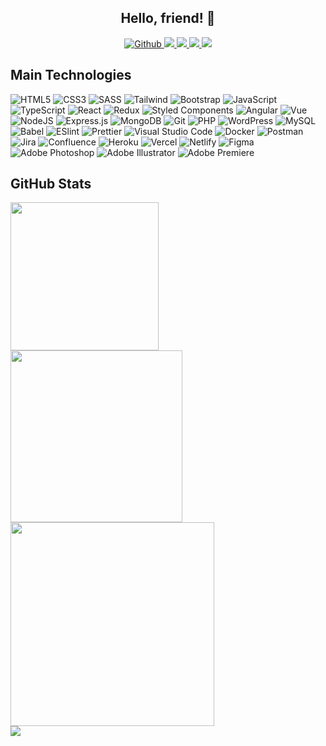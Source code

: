 [//]: <> (# Hi there)

<h2 align="center">Hello, friend! 👋</h3>
<p align="center">
  <a href="https://github.com/pdzxc">
    <img src="https://img.shields.io/badge/github-000?style=for-the-badge&logo=github&logoColor=FFBE00" alt="Github" />
  </a>
  <a href="https://www.linkedin.com/in/paulzxc">
    <img src="https://img.shields.io/badge/linkedin-000?style=for-the-badge&logo=linkedin&logoColor=FFBE00" />
  </a>
  <a href="mailto:paul.dehonor@gmail.com">
    <img src="https://img.shields.io/badge/gmail-000?style=for-the-badge&logo=gmail&logoColor=FFBE00" />
  </a>
  <a href="https://www.twitter.com/pdzxc_">
    <img src="https://img.shields.io/badge/twitter-000?style=for-the-badge&logo=twitter&logoColor=FFBE00" />
  </a>
  <a href="https://www.instagram.com/pdzxc_">
    <img src="https://img.shields.io/badge/instagram-000?style=for-the-badge&logo=instagram&logoColor=FFBE00" />
  </a>
</p>
<h2>Main Technologies</h4>
<p align="left">
  <img src="https://img.shields.io/badge/HTML5-000?style=flat-square&logo=html5&logoColor=FFBE00" alt="HTML5" />
  <img src="https://img.shields.io/badge/CSS3-000?style=flat-square&logo=css3&logoColor=FFBE00" alt="CSS3" />
  <img src="https://img.shields.io/badge/SASS-000?style=flat-square&logo=SASS&logoColor=FFBE00" alt="SASS" />
  <img src="https://img.shields.io/badge/Tailwind-000?style=flat-square&logo=tailwind-css&logoColor=FFBE00" alt="Tailwind" />
  <img src="https://img.shields.io/badge/Bootstrap-000?style=flat-square&logo=bootstrap&logoColor=FFBE00" alt="Bootstrap" />
  <img src="https://img.shields.io/badge/Javascript-000?style=flat-square&logo=javascript&logoColor=FFBE00" alt="JavaScript" />
  <img src="https://img.shields.io/badge/Typescript-000?style=flat-square&logo=typescript&logoColor=FFBE00" alt="TypeScript" />
  <img src="https://img.shields.io/badge/React-000?style=flat-square&logo=react&logoColor=FFBE00" alt="React" />
  <img src="https://img.shields.io/badge/Redux-000?style=flat-square&logo=redux&logoColor=FFBE00" alt="Redux" />
  <img src="https://img.shields.io/badge/Styled%20Components-000?style=flat-square&logo=styled-components&logoColor=FFBE00" alt="Styled Components" />
  <img src="https://img.shields.io/badge/Angular-000?style=flat-square&logo=angular&logoColor=FFBE00" alt="Angular" />
  <img src="https://img.shields.io/badge/Vue-000?style=flat-square&logo=vue.js&logoColor=FFBE00" alt="Vue" />
  <img src="https://img.shields.io/badge/Node.js-000?style=flat-square&logo=node.js&logoColor=FFBE00" alt="NodeJS" />
  <img src="https://img.shields.io/badge/Express.js-000?style=flat-square&logo=express&logoColor=FFBE00" alt="Express.js" />
  <img src="https://img.shields.io/badge/MongoDB-000?style=flat-square&logo=mongodb&logoColor=FFBE00" alt="MongoDB" />
  <img src="https://img.shields.io/badge/Git-000?style=flat-square&logo=git&logoColor=FFBE00" alt="Git" />
  <img src="https://img.shields.io/badge/PHP-000?style=flat-square&logo=php&logoColor=FFBE00" alt="PHP" />
  <img src="https://img.shields.io/badge/WordPress-000?style=flat-square&logo=WordPress&logoColor=FFBE00" alt="WordPress" />
  <img src="https://img.shields.io/badge/MySQL-000?style=flat-square&logo=mysql&logoColor=FFBE00" alt="MySQL" />
  <img src="https://img.shields.io/badge/Babel-000?style=flat-square&logo=babel&logoColor=FFBE00" alt="Babel" />
  <img src="https://img.shields.io/badge/ESLint-000?style=flat-square&logo=eslint&logoColor=FFBE00" alt="ESlint" />
  <img src="https://img.shields.io/badge/Prettier-000?style=flat-square&logo=prettier&logoColor=FFBE00" alt="Prettier" />
  <img src="https://img.shields.io/badge/VS%20Code-000?style=flat-square&logo=visual-studio-code&logoColor=FFBE00" alt="Visual Studio Code" />
  <img src="https://img.shields.io/badge/Docker-000?style=flat-square&logo=docker&logoColor=FFBE00" alt="Docker" />
  <img src="https://img.shields.io/badge/Postman-000?style=flat-square&logo=postman&logoColor=FFBE00" alt="Postman" />
  <img src="https://img.shields.io/badge/Jira-000?style=flat-square&logo=jira&logoColor=FFBE00" alt="Jira" />
  <img src="https://img.shields.io/badge/Confluence-000?style=flat-square&logo=confluence&logoColor=FFBE00" alt="Confluence" />
  <img src="https://img.shields.io/badge/Heroku-000?style=flat-square&logo=heroku&logoColor=FFBE00" alt="Heroku" />
  <img src="https://img.shields.io/badge/Vercel-000?style=flat-square&logo=vercel&logoColor=FFBE00" alt="Vercel" />
  <img src="https://img.shields.io/badge/Netlify-000?style=flat-square&logo=netlify&logoColor=FFBE00" alt="Netlify" />
  <img src="https://img.shields.io/badge/Figma-000?style=flat-square&logo=figma&logoColor=FFBE00" alt="Figma" />
  <img src="https://img.shields.io/badge/Photoshop-000?style=flat-square&logo=adobe-photoshop&logoColor=FFBE00" alt="Adobe Photoshop" />
  <img src="https://img.shields.io/badge/Illustrator-000?style=flat-square&logo=adobe-illustrator&logoColor=FFBE00" alt="Adobe Illustrator" />
  <img src="https://img.shields.io/badge/Premiere-000?style=flat-square&logo=adobe-premiere-pro&logoColor=FFBE00" alt="Adobe Premiere" />
</p>
<h2>GitHub Stats</h2>
<div align="left">
  <img width="237" src="https://github-readme-stats-pdzxc.vercel.app/api/top-langs?theme=onedark&hide_border=true&layout=compact&username=pdzxc&langs_count=8&count_private=true&hide_title=true&bg_color=000&text_color=FFF" />
  <img width="275" src="https://github-readme-streak-stats.herokuapp.com/?user=pdzxc&theme=onedark&hide_border=true&stroke=000&ring=ffbe00&fire=ffbe00&sideNums=ffbe00&sideLabels=ffbe00&background=000&dates=FFF&currStreakLabel=ffbe00&currStreakNum=FFF" />
  <img width="326" src="https://github-readme-stats-pdzxc.vercel.app/api?username=pdzxc&count_private=true&hide_border=true&show_icons=true&theme=onedark&include_all_commits=true&langs_count=8&hide_title=true&icon_color=ffbe00&title_color=ffbe00&bg_color=000&text_color=FFF" />
</div>
<div align="left">
  <img src="https://activity-graph.herokuapp.com/graph?username=pdzxc&theme=one-dark&hide_border=true&line=ffbe00&bg_color=000&color=FFF&point=FFF" />
<!--   <img src="https://komarev.com/ghpvc/?username=pdzxc&color=000&style=for-the-badge&labelColor=282c34" /> -->
</div>
